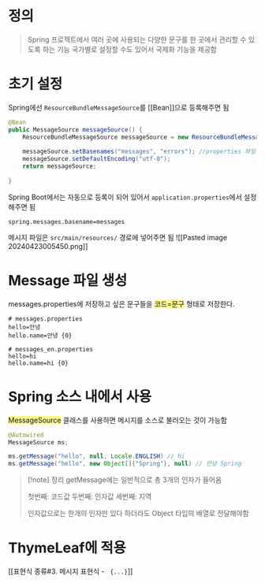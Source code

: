 # 정의

>Spring 프로젝트에서 여러 곳에 사용되는 다양한 문구를 한 곳에서 관리할 수 있도록 하는 기능
>국가별로 설정할 수도 있어서 국제화 기능을 제공함

# 초기 설정

Spring에선 `ResourceBundleMessageSource`를 [[Bean]]으로 등록해주면 됨
```java
@Bean
public MessageSource messageSource() {
	ResourceBundleMessageSource messageSource = new ResourceBundleMessageSource();
	
	messageSource.setBasenames("messages", "errors"); //properties 파일명
    messageSource.setDefaultEncoding("utf-8");
    return messageSource;
	
}
```

Spring Boot에서는 자동으로 등록이 되어 있어서 `application.properties`에서 설정해주면 됨
```properties
spring.messages.basename=messages
```

메시지 파일은 `src/main/resources/` 경로에 넣어주면 됨
![[Pasted image 20240423005450.png]]

# Message 파일 생성

messages.properties에 저장하고 싶은 문구들을 <span style="background:#fff88f">코드=문구</span> 형태로 저장한다.
```properties
# messages.properties
hello=안녕
hello.name=안녕 {0}
```
```properties
# messages_en.properties
hello=hi
hello.name=hi {0}
```

# Spring 소스 내에서 사용

<span style="background:#fff88f">MessageSource</span> 클래스를 사용하면 메시지를 소스로 불러오는 것이 가능함
```java
@Autowired
MessageSource ms;

ms.getMessage("hello", null, Locale.ENGLISH) // hi
ms.getMessage("hello", new Object[]{"Spring"}, null) // 안녕 Spring
```
>[!note] 정리
>getMessage에는 일반적으로 총 3개의 인자가 들어옴
>
>첫번째: 코드값
>두번째: 인자값
>세번째: 지역
>
>인자값으로는 한개의 인자만 있다 하더라도 Object 타입의 배열로 전달해야함

# ThymeLeaf에 적용

[[표현식 종류#3. 메시지 표현식 - ` {...}`]]
